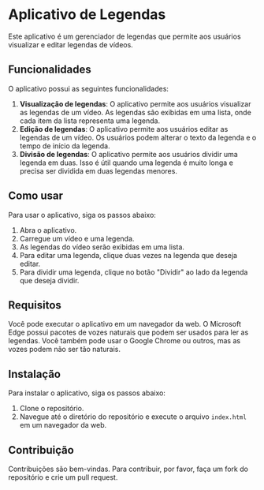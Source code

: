 # Aplicativo de Legendas

Este aplicativo é um gerenciador de legendas que permite aos usuários visualizar e editar legendas de vídeos.

## Funcionalidades

O aplicativo possui as seguintes funcionalidades:

1. **Visualização de legendas**: O aplicativo permite aos usuários visualizar as legendas de um vídeo. As legendas são exibidas em uma lista, onde cada item da lista representa uma legenda.
2. **Edição de legendas**: O aplicativo permite aos usuários editar as legendas de um vídeo. Os usuários podem alterar o texto da legenda e o tempo de início da legenda.
3. **Divisão de legendas**: O aplicativo permite aos usuários dividir uma legenda em duas. Isso é útil quando uma legenda é muito longa e precisa ser dividida em duas legendas menores.

## Como usar

Para usar o aplicativo, siga os passos abaixo:

1. Abra o aplicativo.
2. Carregue um vídeo e uma legenda.
3. As legendas do vídeo serão exibidas em uma lista.
4. Para editar uma legenda, clique duas vezes na legenda que deseja editar.
5. Para dividir uma legenda, clique no botão "Dividir" ao lado da legenda que deseja dividir.

## Requisitos

Você pode executar o aplicativo em um navegador da web. O Microsoft Edge possui pacotes de vozes naturais que podem ser usados para ler as legendas. Você também pode usar o Google Chrome ou outros, mas as vozes podem não ser tão naturais.

## Instalação

Para instalar o aplicativo, siga os passos abaixo:

1. Clone o repositório.
2. Navegue até o diretório do repositório e execute o arquivo `index.html` em um navegador da web.

## Contribuição

Contribuições são bem-vindas. Para contribuir, por favor, faça um fork do repositório e crie um pull request.
